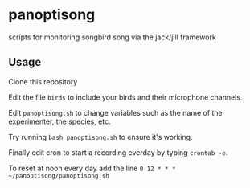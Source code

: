 panoptisong
===========

scripts for monitoring songbird song via the jack/jill framework


Usage
--------

Clone this repository

Edit the file `birds` to include your birds and their microphone channels.

Edit `panoptisong.sh` to change variables such as the name of the experimenter, the species, etc.

Try running `bash panoptisong.sh` to ensure it's working.

Finally edit cron to start a recording everday by typing `crontab -e`.

To reset at noon every day add the line `0 12 * * * ~/panoptisong/panoptisong.sh`

